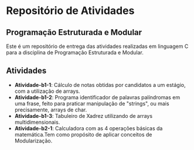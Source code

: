 # Repositório de Atividades

## Programação Estruturada e Modular

Este é um repositório de entrega das atividades realizadas em linguagem C para a disciplina de Programação Estruturada e Modular.

## Atividades

- **Atividade-b1-1**: Cálculo de notas obtidas por candidatos a um estágio, com a utilização de arrays.
- **Atividade-b1-2**: Programa identificador de palavras palíndromas em uma frase, feito para praticar manipulação de "strings", ou mais precisamente, arrays de char.
- **Atividade-b1-3**: Tabuleiro de Xadrez utilizando de arrays multidimensionais.
- **Atividade-b2-1**: Calculadora com as 4 operações básicas da matemática.Tem como propósito de aplicar conceitos de Modularização.
